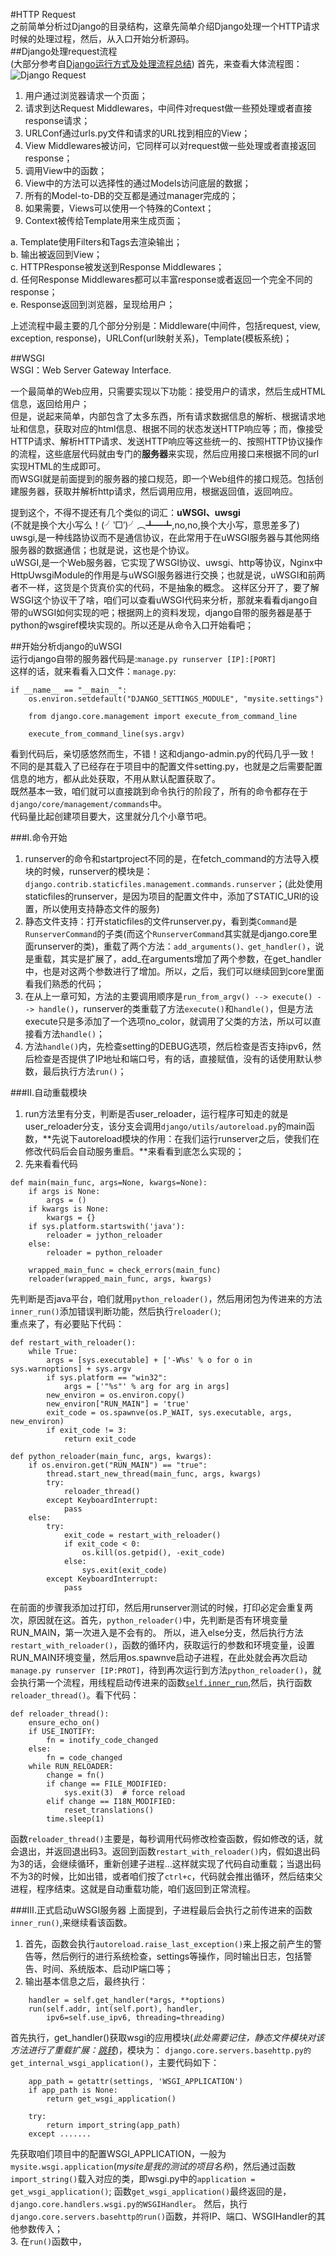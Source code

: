 #HTTP Request   
之前简单分析过Django的目录结构，这章先简单介绍Django处理一个HTTP请求时候的处理过程，然后，从入口开始分析源码。    
##Django处理request流程   
(大部分参考自[Django运行方式及处理流程总结](http://www.kuqin.com/shuoit/20141109/343106.html))
首先，来查看大体流程图：   
![Django Request](./img/3_1.png)
1. 用户通过浏览器请求一个页面；
2. 请求到达Request Middlewares，中间件对request做一些预处理或者直接response请求；  
3. URLConf通过urls.py文件和请求的URL找到相应的View；  
4. View Middlewares被访问，它同样可以对request做一些处理或者直接返回response；  
5. 调用View中的函数；   
6. View中的方法可以选择性的通过Models访问底层的数据；   
7. 所有的Model-to-DB的交互都是通过manager完成的；  
8. 如果需要，Views可以使用一个特殊的Context；   
9. Context被传给Template用来生成页面；  

a. Template使用Filters和Tags去渲染输出；   
b. 输出被返回到View；   
c. HTTPResponse被发送到Response Middlewares；   
d. 任何Response Middlewares都可以丰富response或者返回一个完全不同的response；   
e. Response返回到浏览器，呈现给用户；   

上述流程中最主要的几个部分分别是：Middleware(中间件，包括request, view, exception, response)，URLConf(url映射关系)，Template(模板系统)；

##WSGI  
WSGI：Web Server Gateway Interface.    

一个最简单的Web应用，只需要实现以下功能：接受用户的请求，然后生成HTML信息，返回给用户；   
但是，说起来简单，内部包含了太多东西，所有请求数据信息的解析、根据请求地址和信息，获取对应的html信息、根据不同的状态发送HTTP响应等；而，像接受HTTP请求、解析HTTP请求、发送HTTP响应等这些统一的、按照HTTP协议操作的流程，这些底层代码就由专门的**服务器**来实现，然后应用接口来根据不同的url实现HTML的生成即可。    
而WSGI就是前面提到的服务器的接口规范，即一个Web组件的接口规范。包括创建服务器，获取并解析http请求，然后调用应用，根据返回值，返回响应。   

提到这个，不得不提还有几个类似的词汇：**uWSGI、uwsgi**    
(不就是换个大小写么！(╯‵□′)╯︵┻━┻,no,no,换个大小写，意思差多了)
uwsgi,是一种线路协议而不是通信协议，在此常用于在uWSGI服务器与其他网络服务器的数据通信；也就是说，这也是个协议。     
uWSGI,是一个Web服务器，它实现了WSGI协议、uwsgi、http等协议，Nginx中HttpUwsgiModule的作用是与uWSGI服务器进行交换；也就是说，uWSGI和前两者不一样，这货是个货真价实的代码，不是抽象的概念。
这样区分开了，要了解WSGI这个协议干了啥，咱们可以查看uWSGI代码来分析，那就来看看django自带的uWSGI如何实现的吧；根据网上的资料发现，django自带的服务器是基于python的wsgiref模块实现的。所以还是从命令入口开始看吧；      

##开始分析django的uWSGI   
运行django自带的服务器代码是:`manage.py runserver [IP]:[PORT]`    
这样的话，就来看看入口文件：`manage.py`:    
```
if __name__ == "__main__":
    os.environ.setdefault("DJANGO_SETTINGS_MODULE", "mysite.settings")

    from django.core.management import execute_from_command_line

    execute_from_command_line(sys.argv)

```
看到代码后，亲切感悠然而生，不错！这和django-admin.py的代码几乎一致！不同的是其载入了已经存在于项目中的配置文件setting.py，也就是之后需要配置信息的地方，都从此处获取，不用从默认配置获取了。    
既然基本一致，咱们就可以直接跳到命令执行的阶段了，所有的命令都存在于`django/core/management/commands`中。     
代码量比起创建项目要大，这里就分几个小章节吧。   

###Ⅰ.命令开始

1. runserver的命令和startproject不同的是，在fetch_command的方法导入模块的时候，runserver的模块是：`django.contrib.staticfiles.management.commands.runserver`；(此处使用staticfiles的runserver，是因为项目的配置文件中，添加了STATIC_URl的设置，所以使用支持静态文件的服务)     
2. <span id="jumpstaticfiles">静态文件支持：</span>打开staticfiles的文件runserver.py，看到类`Command`是`RunserverCommand`的子类(而这个`RunserverCommand`其实就是django.core里面runserver的类)，重载了两个方法：`add_arguments()、get_handler()`，说是重载，其实是扩展了，add_在arguments增加了两个参数，在get_handler中，也是对这两个参数进行了增加。所以，之后，我们可以继续回到core里面看我们熟悉的代码；      
4. 在从上一章可知，方法的主要调用顺序是`run_from_argv() --> execute() --> handle()`，runserver的类重载了方法`execute()`和`handle()`，但是方法execute只是多添加了一个选项no_color，就调用了父类的方法，所以可以直接看方法`handle()`；    
5. 方法`handle()`内，先检查setting的DEBUG选项，然后检查是否支持ipv6，然后检查是否提供了IP地址和端口号，有的话，直接赋值，没有的话使用默认参数，最后执行方法`run()`；

###Ⅱ.自动重载模块   
1. run方法里有分支，判断是否user_reloader，运行程序可知走的就是user_reloader分支，该分支会调用`django/utils/autoreload.py`的main函数，**先说下autoreload模块的作用：在我们运行runserver之后，使我们在修改代码后会自动服务重启。**来看看到底怎么实现的；        
2. 先来看看代码   
```
def main(main_func, args=None, kwargs=None):
    if args is None:
        args = ()
    if kwargs is None:
        kwargs = {}
    if sys.platform.startswith('java'):
        reloader = jython_reloader
    else:
        reloader = python_reloader

    wrapped_main_func = check_errors(main_func)
    reloader(wrapped_main_func, args, kwargs)
```
先判断是否java平台，咱们就用`python_reloader()`，然后用闭包为传进来的方法`inner_run()`添加错误判断功能，然后执行`reloader()`;    
重点来了，有必要贴下代码：
```
def restart_with_reloader():
    while True:
        args = [sys.executable] + ['-W%s' % o for o in sys.warnoptions] + sys.argv
        if sys.platform == "win32":
            args = ['"%s"' % arg for arg in args]
        new_environ = os.environ.copy()
        new_environ["RUN_MAIN"] = 'true'
        exit_code = os.spawnve(os.P_WAIT, sys.executable, args, new_environ)
        if exit_code != 3:
            return exit_code

def python_reloader(main_func, args, kwargs):
    if os.environ.get("RUN_MAIN") == "true":
        thread.start_new_thread(main_func, args, kwargs)
        try:
            reloader_thread()
        except KeyboardInterrupt:
            pass
    else:
        try:
            exit_code = restart_with_reloader()
            if exit_code < 0:
                os.kill(os.getpid(), -exit_code)
            else:
                sys.exit(exit_code)
        except KeyboardInterrupt:
            pass
```
在前面的步骤我添加过打印，然后用runserver测试的时候，打印必定会重复两次，原因就在这。首先，`python_reloader()`中，先判断是否有环境变量RUN_MAIN，第一次进入是不会有的。 所以，进入else分支，然后执行方法`restart_with_reloader()`，函数的循环内，获取运行的参数和环境变量，设置RUN_MAIN环境变量，然后用os.spawnve启动子进程，在此处就会再次启动`manage.py runserver [IP:PROT]`，待到再次运行到方法`python_reloader()`，就会执行第一个流程，用线程启动传进来的函数[`self.inner_run`](#jumpstartWSGI),然后，执行函数`reloader_thread()`。看下代码：
```
def reloader_thread():
    ensure_echo_on()
    if USE_INOTIFY:
        fn = inotify_code_changed
    else:
        fn = code_changed
    while RUN_RELOADER:
        change = fn()
        if change == FILE_MODIFIED:
            sys.exit(3)  # force reload
        elif change == I18N_MODIFIED:
            reset_translations()
        time.sleep(1)
```
函数`reloader_thread()`主要是，每秒调用代码修改检查函数，假如修改的话，就会退出，并返回退出码3。返回到函数`restart_with_reloader()`内，假如退出码为3的话，会继续循环，重新创建子进程...这样就实现了代码自动重载；当退出码不为3的时候，比如出错，或者咱们按了`ctrl+c`，代码就会推出循环，然后结束父进程，程序结束。这就是自动重载功能，咱们返回到正常流程。   

###Ⅲ.<span id="jumpstartWSGI">正式启动uWSGI服务器</span>
上面提到，子进程最后会执行之前传进来的函数`inner_run()`,来继续看该函数。   
1. 首先，函数会执行`autoreload.raise_last_exception()`来上报之前产生的警告等，然后例行的进行系统检查，settings等操作，同时输出日志，包括警告、时间、系统版本、启动IP端口等；   
2. 输出基本信息之后，最终执行：   
```
    handler = self.get_handler(*args, **options)
    run(self.addr, int(self.port), handler,
        ipv6=self.use_ipv6, threading=threading)
```
首先执行，get_handler()获取wsgi的应用模块(*此处需要记住，静态文件模块对该方法进行了重载扩展：[跳转](#jumpstaticfiles)*)，模块为： `django.core.servers.basehttp.py的get_internal_wsgi_application()`，主要代码如下：   
```
    app_path = getattr(settings, 'WSGI_APPLICATION')
    if app_path is None:
        return get_wsgi_application()

    try:
        return import_string(app_path)
    except .......
```
先获取咱们项目中的配置WSGI_APPLICATION，一般为`mysite.wsgi.application`(*mysite是我的测试的项目名称*)，然后通过函数`import_string()`载入对应的类，即wsgi.py中的`application = get_wsgi_application()`; 函数`get_wsgi_application()`最终返回的是，`django.core.handlers.wsgi.py的WSGIHandler`。 然后，执行`django.core.servers.basehttp的run()`函数，并将IP、端口、WSGIHandler的其他参数传入；   
3. 在`run()`函数中，
